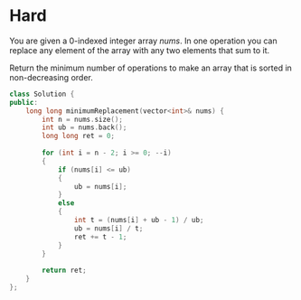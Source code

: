 # Hard

You are given a 0-indexed integer array $nums$. In one operation you can replace any element of the array with any two elements that sum to it.

Return the minimum number of operations to make an array that is sorted in non-decreasing order.

```cpp
class Solution {
public:
    long long minimumReplacement(vector<int>& nums) {
        int n = nums.size();
        int ub = nums.back();
        long long ret = 0;
        
        for (int i = n - 2; i >= 0; --i)
        {
            if (nums[i] <= ub)
            {
                ub = nums[i];
            }
            else    
            {
                int t = (nums[i] + ub - 1) / ub;
                ub = nums[i] / t;
                ret += t - 1;
            }
        }
        
        return ret;
    }
};
```
